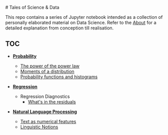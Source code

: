 # Tales of Science & Data

This repo contains a series of Jupyter notebook intended as a collection of personally elaborated material on Data Science. Refer to the [About](ABOUT.md) for a detailed explanation from conception till realisation.

## TOC

* [**Probability**](http://nbviewer.jupyter.org/github/martinapugliese/tales-science-data/tree/master/probability/)
    * [The power of the power law](http://nbviewer.jupyter.org/github/martinapugliese/tales-science-data/blob/master/probability/power-law.ipynb)
    * [Moments of a distribution](http://nbviewer.jupyter.org/github/martinapugliese/tales-science-data/blob/master/probability/moments.ipynb)
    * [Probability functions and histograms](http://nbviewer.jupyter.org/github/martinapugliese/tales-science-data/blob/master/probability/distributions-histograms.ipynb)

* [**Regression**](http://nbviewer.jupyter.org/github/martinapugliese/tales-science-data/tree/master/regression/)
    * Regression Diagnostics
        * [What's in the residuals](http://nbviewer.jupyter.org/github/martinapugliese/tales-science-data/blob/master/regression/diagnostics/residuals.ipynb)

* [**Natural Language Processing**](http://nbviewer.jupyter.org/github/martinapugliese/tales-science-data/tree/master/nlp/)
    * [Text as numerical features](http://nbviewer.jupyter.org/github/martinapugliese/tales-science-data/blob/master/nlp/text-num-feats.ipynb)
    * [Linguistic Notions](http://nbviewer.jupyter.org/github/martinapugliese/tales-science-data/blob/master/nlp/linguistic-notions.ipynb)


